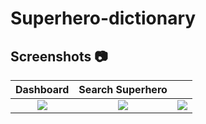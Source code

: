 # Superhero-dictionary
## Screenshots :camera:

|                        Dashboard                     |                      Search Superhero                 |                                                       |
| :--------------------------------------------------: | :---------------------------------------------------: | :---------------------------------------------------: |
|          <img src="screenshots/1.login.jpg">         |           <img src="screenshots/2.feeds.jpg">         |        <img src="screenshots/3.add%20post.jpg">       |
